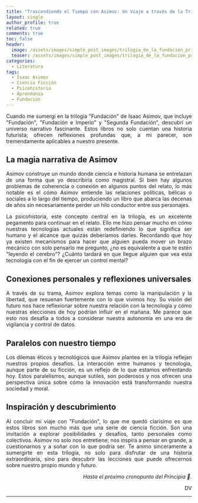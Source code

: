 ```yaml
---
title: "Trascendiendo el Tiempo con Asimov: Un Viaje a través de la Trilogía de 'Fundación''"
layout: single
author_profile: true
related: true
comments: true
toc: false
header:
  image: /assets/images/simple_post_images/trilogia_de_la_fundacion_principia.png
  teaser: /assets/images/simple_post_images/trilogia_de_la_fundacion_principia.png
categories:
  - Literatura
tags:
  - Isaac Asimov
  - Ciencia Ficción
  - Psicohistoria
  - Aprendanza
  - Fundación
---
```

<div markdown="1" style="text-align: justify;">
Cuando me sumergí en la trilogía "Fundación" de Isaac Asimov, que incluye "Fundación", "Fundación e Imperio" y "Segunda Fundación", descubrí un universo narrativo fascinante. Estos libros no solo cuentan una historia futurista; ofrecen reflexiones profundas que, a mi parecer, son tremendamente aplicables a nuestro presente.

## La magia narrativa de Asimov

Asimov construye un mundo donde ciencia e historia humana se entrelazan de una forma que yo describiría como magistral. Si bien hay algunos problemas de coherencia o conexión en algunos puntos del relato, lo más notable es el cómo Asimov entiende las relaciones políticas, bélicas o sociales a lo largo del tiempo, produciendo un libro que abarca las decenas de años sin necesariamente perder un hilo conductor entre sus personajes. 

La psicohistoria, este concepto central en la trilogía, es un excelente pegamento para continuar en el relato. Ello me hizo pensar mucho en cómo nuestras tecnologías actuales están redefiniendo lo que significa ser humano y el alcance que quizás deberíamos darles. Recordando que hoy ya existen mecanismos para hacer que alguien pueda mover un brazo mecánico con solo pensarlo me pregunto, ¿no es equivalente a que te estén "leyendo el cerebro"? ¿Cuánto tardará en que llegue alguien que vea esta tecnología con el fin de ejercer un control mental?

## Conexiones personales y reflexiones universales

A través de su trama, Asimov explora temas como la manipulación y la libertad, que resuenan fuertemente con lo que vivimos hoy. Su visión del futuro nos hace reflexionar sobre nuestra relación con la tecnología y cómo nuestras elecciones de hoy podrían influir en el mañana. Me parece que esto nos desafía a todos a considerar nuestra autonomía en una era de vigilancia y control de datos.

## Paralelos con nuestro tiempo

Los dilemas éticos y tecnológicos que Asimov plantea en la trilogía reflejan nuestros propios desafíos. La interacción entre humanos y tecnología, aunque parte de su ficción, es un reflejo de lo que estamos enfrentando hoy. Estos paralelismos, aunque sutiles, son poderosos y nos ofrecen una perspectiva única sobre cómo la innovación está transformando nuestra sociedad y moral.

## Inspiración y descubrimiento

Al concluir mi viaje con "Fundación", lo que me quedó clarísimo es que estos libros son mucho más que una serie de ciencia ficción. Son una invitación a explorar posibilidades y desafíos, tanto personales como colectivos. Asimov no solo nos entretiene; nos inspira a pensar en grande, a cuestionarnos y a soñar con lo que podría ser. Te animo sinceramente a sumergirte en esta trilogía, no solo para disfrutar de una historia extraordinaria, sino para descubrir las lecciones que puede ofrecernos sobre nuestro propio mundo y futuro.

</div>

<div align="right" markdown="1">

_Hasta el próximo cronopunto del Principia 🥚._

DV

</div>

---


